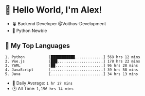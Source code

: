 # 👋 Hello World, I'm Alex!

- 🪴 Backend Developer @Voithos-Development
- 🐍 Python Newbie

## 💚 My Top Languages
```
1. Python           [███████████.............] 568 hrs 12 mins
2. Vue.js           [███.....................] 178 hrs 22 mins
3. YAML             [██......................] 96 hrs 28 mins
4. JavaScript       [........................] 39 hrs 58 mins
5. Java             [........................] 34 hrs 13 mins
```
- 💪 Daily Average: `1 hr 27 mins`
- 🕑 All Time: `1,156 hrs 14 mins`